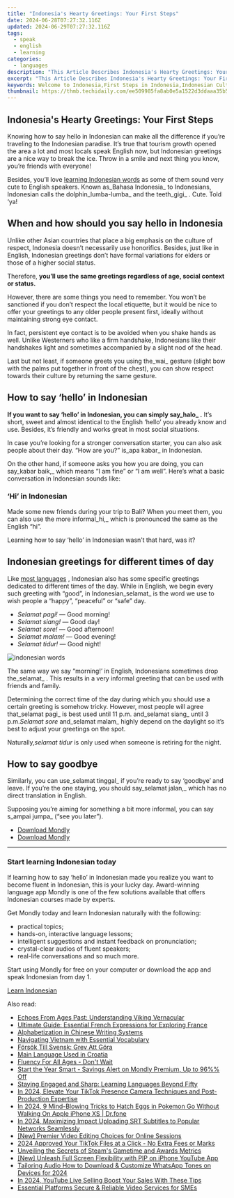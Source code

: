 ```yaml
---
title: "Indonesia's Hearty Greetings: Your First Steps"
date: 2024-06-28T07:27:32.116Z
updated: 2024-06-29T07:27:32.116Z
tags:
  - speak
  - english
  - learning
categories:
  - languages
description: "This Article Describes Indonesia's Hearty Greetings: Your First Steps"
excerpt: "This Article Describes Indonesia's Hearty Greetings: Your First Steps"
keywords: Welcome to Indonesia,First Steps in Indonesia,Indonesian Culture Introduction,Greetings in Indonesia,Travel Guide,Indonesian Social Etiquette,Getting Acquainted with Indonesian Traditions
thumbnail: https://thmb.techidaily.com/ee509985fa8ab0e5a1522d3ddaaa35b579b8ee6b6edaefb4d7205a810da0e219.jpg
---
```


## Indonesia's Hearty Greetings: Your First Steps

 Knowing how to say hello in Indonesian can make all the difference if you’re traveling to the Indonesian paradise. It’s true that tourism growth opened the area a lot and most locals speak English now, but Indonesian greetings are a nice way to break the ice. Throw in a smile and next thing you know, you’re friends with everyone!

 Besides, you’ll love [learning Indonesian words](https://app.adjust.io/5ixfg4k?campaign=blog-post-id-6912&fallback=https%3A%2F%2Fapp.mondly.com?avangate%5Fsrc=blog-post-id-6912?mother%5Flang=en%5Fus?target%5Flang=id&redirect%5Fandroid=https%3A%2F%2Fplay.google.com%2Fstore%2Fapps%2Fdetails%3Fid%3Dcom.atistudios.mondly.languages&redirect%5Fios=https%3A%2F%2Fitunes.apple.com%2Fapp%2Fid987873536&redirect%5Fmacos=https%3A%2F%2Fapp.mondly.com?avangate%5Fsrc=blog-post-id-6912?mother%5Flang=en%5Fus?target%5Flang=id) as some of them sound very cute to English speakers. Known as_Bahasa Indonesia_ to Indonesians, Indonesian calls the dolphin_lumba-lumba_ and the teeth_gigi_ . Cute. Told ‘ya!

## When and how should you say hello in Indonesia

 Unlike other Asian countries that place a big emphasis on the culture of respect, Indonesia doesn’t necessarily use honorifics. Besides, just like in English, Indonesian greetings don’t have formal variations for elders or those of a higher social status.

 Therefore, **you’ll use the same greetings regardless of age, social context or status.**

 However, there are some things you need to remember. You won’t be sanctioned if you don’t respect the local etiquette, but it would be nice to offer your greetings to any older people present first, ideally without maintaining strong eye contact.

 In fact, persistent eye contact is to be avoided when you shake hands as well. Unlike Westerners who like a firm handshake, Indonesians like their handshakes light and sometimes accompanied by a slight nod of the head.

 Last but not least, if someone greets you using the_wai_ gesture (slight bow with the palms put together in front of the chest), you can show respect towards their culture by returning the same gesture.

## How to say ‘hello’ in Indonesian

 **If you want to say ‘hello’ in Indonesian, you can simply say_halo_ .** It’s short, sweet and almost identical to the English ‘hello’ you already know and use. Besides, it’s friendly and works great in most social situations.

 In case you’re looking for a stronger conversation starter, you can also ask people about their day. “How are you?” is_apa kabar_ in Indonesian.

 On the other hand, if someone asks you how you are doing, you can say_kabar baik,_ which means “I am fine” or “I am well”. Here’s what a basic conversation in Indonesian sounds like:

### ‘Hi’ in Indonesian

 Made some new friends during your trip to Bali? When you meet them, you can also use the more informal_hi,_ which is pronounced the same as the English “hi”.

Learning how to say ‘hello’ in Indonesian wasn’t that hard, was it?

## Indonesian greetings for different times of day

 Like [most languages](https://shop.mondly.com/affiliate.php?ACCOUNT=ATISTUDI&AFFILIATE=108875&PATH=https://www.mondly.com?AFFILIATE=108875) , Indonesian also has some specific greetings dedicated to different times of the day. While in English, we begin every such greeting with “good”, in Indonesian_selamat_ is the word we use to wish people a “happy”, “peaceful” or “safe” day.

* _Selamat pagi!_  — Good morning!
* _Selamat siang!_ — Good day!
* _Selamat sore!_ — Good afternoon!
* _Selamat malam!_ — Good evening!
* _Selamat tidur!_ — Good night!

![indonesian words](https://edge.mondly.com/blog/wp-content/uploads/2022/07/indonesian-words.png "Hello In Indonesian: A Quick Guide To Indonesian Greetings 2")

 The same way we say “morning!’ in English, Indonesians sometimes drop the_selamat_ . This results in a very informal greeting that can be used with friends and family.

 Determining the correct time of the day during which you should use a certain greeting is somehow tricky. However, most people will agree that_selamat pagi_ is best used until 11 p.m. and_selamat siang_ until 3 p.m._Selamat sore_ and_selamat malam_ highly depend on the daylight so it’s best to adjust your greetings on the spot.

 Naturally,_selamat tidur_ is only used when someone is retiring for the night.

## How to say goodbye

 Similarly, you can use_selamat tinggal_ if you’re ready to say ‘goodbye’ and leave. If you’re the one staying, you should say_selamat jalan,_ which has no direct translation in English.

 Supposing you’re aiming for something a bit more informal, you can say s_ampai jumpa_ (“see you later”).

* [Download Mondly](https://www.facebook.com/sharer/sharer.php?u=https%3A%2F%2Fwww.mondly.com%2Fblog%2Fhello-in-indonesian%2F&t=Hello+in+Indonesian%3A+A+Quick+Guide+to+Indonesian+Greetings "Share on Facebook")
* [Download Mondly](https://shop.mondly.com/affiliate.php?ACCOUNT=ATISTUDI&AFFILIATE=108875&PATH=https://www.mondly.com?AFFILIATE=108875)

---

### Start learning Indonesian today

 If learning how to say ‘hello’ in Indonesian made you realize you want to become fluent in Indonesian, this is your lucky day. Award-winning language app Mondly is one of the few solutions available that offers Indonesian courses made by experts.

Get Mondly today and learn Indonesian naturally with the following:

* practical topics;
* hands-on, interactive language lessons;
* intelligent suggestions and instant feedback on pronunciation;
* crystal-clear audios of fluent speakers;
* real-life conversations and so much more.

 Start using Mondly for free on your computer or download the app and speak Indonesian from day 1.

[Learn Indonesian](https://adjt.mondly.com/5ixfg4k?campaign=blog-post-id-6912&fallback=https%3A%2F%2Fapp.mondly.com%3Futm%5Fmedium%3Dblog%5Fblog-post-id-6912%26utm%5Fsource%3Dblog-post-id-6912&redirect%5Fmacos=https%3A%2F%2Fapp.mondly.com%3Futm%5Fmedium%3Dblog%5Fblog-post-id-6912%26utm%5Fsource%3Dblog-post-id-6912&redirect%5Fandroid=https%3A%2F%2Fplay.google.com%2Fstore%2Fapps%2Fdetails%3Fid%3Dcom.atistudios.mondly.languages%3Futm%5Fmedium%3Dblog%5Fblog-post-id-6912%26utm%5Fsource%3Dblog-post-id-6912&redirect%5Fios=https%3A%2F%2Fapps.apple.com%2Fapp%2Fapple-store%2Fid987873536%3Fpt%3D78954800%26ct%3Dblog-post-id-6912%26mt%3D8 "Learn Indonesian")

<ins class="adsbygoogle"
     style="display:block"
     data-ad-format="autorelaxed"
     data-ad-client="ca-pub-7571918770474297"
     data-ad-slot="1223367746"></ins>



<ins class="adsbygoogle"
     style="display:block"
     data-ad-client="ca-pub-7571918770474297"
     data-ad-slot="8358498916"
     data-ad-format="auto"
     data-full-width-responsive="true"></ins>

<span class="atpl-alsoreadstyle">Also read:</span>
<div><ul>
<li><a href="https://mondly-stories.techidaily.com/echoes-from-ages-past-understanding-viking-vernacular/"><u>Echoes From Ages Past: Understanding Viking Vernacular</u></a></li>
<li><a href="https://mondly-stories.techidaily.com/ultimate-guide-essential-french-expressions-for-exploring-france/"><u>Ultimate Guide: Essential French Expressions for Exploring France</u></a></li>
<li><a href="https://mondly-stories.techidaily.com/alphabetization-in-chinese-writing-systems/"><u>Alphabetization in Chinese Writing Systems</u></a></li>
<li><a href="https://mondly-stories.techidaily.com/navigating-vietnam-with-essential-vocabulary/"><u>Navigating Vietnam with Essential Vocabulary</u></a></li>
<li><a href="https://mondly-stories.techidaily.com/forsok-till-svensk-grev-att-gora/"><u>Försök Till Svensk: Grev Att Göra</u></a></li>
<li><a href="https://mondly-stories.techidaily.com/main-language-used-in-croatia/"><u>Main Language Used in Croatia</u></a></li>
<li><a href="https://mondly-stories.techidaily.com/1719581567192-fluency-for-all-ages-dont-wait/"><u>Fluency For All Ages - Don't Wait</u></a></li>
<li><a href="https://mondly-stories.techidaily.com/1719581354118-start-the-year-smart-savings-alert-on-mondly-premium-up-to-96-off/"><u>Start the Year Smart - Savings Alert on Mondly Premium, Up to 96%% Off</u></a></li>
<li><a href="https://mondly-stories.techidaily.com/staying-engaged-and-sharp-learning-languages-beyond-fifty/"><u>Staying Engaged and Sharp: Learning Languages Beyond Fifty</u></a></li>
<li><a href="https://tiktok-videos.techidaily.com/in-2024-elevate-your-tiktok-presence-camera-techniques-and-post-production-expertise/"><u>In 2024, Elevate Your TikTok Presence  Camera Techniques and Post-Production Expertise</u></a></li>
<li><a href="https://ios-pokemon-go.techidaily.com/in-2024-9-mind-blowing-tricks-to-hatch-eggs-in-pokemon-go-without-walking-on-apple-iphone-xs-drfone-by-drfone-virtual-ios/"><u>In 2024, 9 Mind-Blowing Tricks to Hatch Eggs in Pokemon Go Without Walking On Apple iPhone XS | Dr.fone</u></a></li>
<li><a href="https://extra-guidance.techidaily.com/in-2024-maximizing-impact-uploading-srt-subtitles-to-popular-networks-seamlessly/"><u>In 2024, Maximizing Impact  Uploading SRT Subtitles to Popular Networks Seamlessly</u></a></li>
<li><a href="https://remote-screen-capture.techidaily.com/new-premier-video-editing-choices-for-online-sessions/"><u>[New] Premier Video Editing Choices for Online Sessions</u></a></li>
<li><a href="https://tiktok-videos.techidaily.com/2024-approved-your-tiktok-files-at-a-click-no-extra-fees-or-marks/"><u>2024 Approved  Your TikTok Files at a Click - No Extra Fees or Marks</u></a></li>
<li><a href="https://games-able.techidaily.com/unveiling-the-secrets-of-steams-gametime-and-awards-metrics/"><u>Unveiling the Secrets of Steam's Gametime and Awards Metrics</u></a></li>
<li><a href="https://fox-friendly.techidaily.com/new-unleash-full-screen-flexibility-with-pip-on-iphone-youtube-app/"><u>[New] Unleash Full Screen Flexibility with PIP on iPhone YouTube App</u></a></li>
<li><a href="https://some-approaches.techidaily.com/tailoring-audio-how-to-download-and-customize-whatsapp-tones-on-devices-for-2024/"><u>Tailoring Audio  How to Download & Customize WhatsApp Tones on Devices for 2024</u></a></li>
<li><a href="https://ai-voice-clone.techidaily.com/in-2024-youtube-live-selling-boost-your-sales-with-these-tips/"><u>In 2024, YouTube Live Selling Boost Your Sales With These Tips</u></a></li>
<li><a href="https://desktop-recording.techidaily.com/essential-platforms-secure-and-reliable-video-services-for-smes/"><u>Essential Platforms  Secure & Reliable Video Services for SMEs</u></a></li>
</ul></div>
